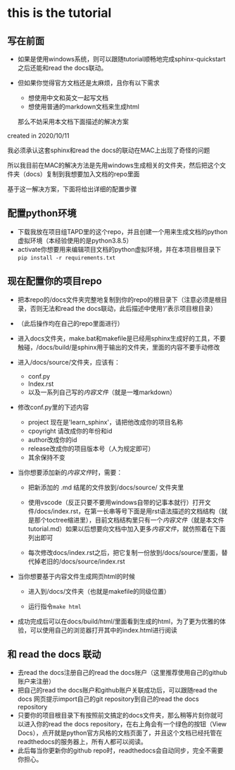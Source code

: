 # this is the tutorial

## 写在前面

* 如果是使用windows系统，则可以跟随tutorial顺畅地完成sphinx-quickstart之后还能和read the docs联动。

* 但如果你觉得官方文档还是太麻烦，且你有以下需求

  * 想使用中文和英文一起写文档
  * 想使用普通的markdown文档来生成html

  那么不妨采用本文档下面描述的解决方案

created in 2020/10/11

我必须承认这套sphinx和read the docs的联动在MAC上出现了奇怪的问题

所以我目前在MAC的解决方法是先用windows生成相关的文件夹，然后把这个文件夹（docs）复制到我想要加入文档的repo里面

基于这一解决方案，下面将给出详细的配置步骤

## 配置python环境

* 下载我放在项目组TAPD里的这个repo，并且创建一个用来生成文档的python虚拟环境（本经验使用的是python3.8.5）
* activate你想要用来编辑项目文档的python虚拟环境，并在本项目根目录下`pip install -r requirements.txt`

## 现在配置你的项目repo

* 把本repo的/docs文件夹完整地复制到你的repo的根目录下（注意必须是根目录，否则无法和read the docs联动，此后描述中使用‘/’表示项目根目录）

* （此后操作均在自己的repo里面进行）

* 进入docs文件夹，make.bat和makefile是已经用sphinx生成好的工具，不要触碰，/docs/build/是sphinx用于输出的文件夹，里面的内容不要手动修改

* 进入/docs/source/文件夹，应该有：

  * conf.py
  * Index.rst
  * 以及一系列自己写的*内容文件*（就是一堆markdown）

* 修改conf.py里的下述内容

  * project 现在是'learn_sphinx'，请把他改成你的项目名称
  * cpoyright 请改成你的年份和id
  * author改成你的id
  * release改成你的项目版本号（人为规定即可）
  * 其余保持不变

* 当你想要添加新的*内容文件*时，需要：

  * 把新添加的 .md 结尾的文件放到/docs/source/ 文件夹里

  * 使用vscode（反正只要不要用windows自带的记事本就行）打开文件/docs/index.rst，在第一长串等号下面是用rst语法描述的文档结构（就是那个toctree缩进里），目前文档结构里只有一个*内容文件*（就是本文件tutorial.md）如果以后想要向文档中加入更多*内容文件*，就仿照着在下面列出即可
  * 每次修改docs/index.rst之后，把它复制一份放到/docs/source/里面，替代掉老旧的/docs/source/index.rst

* 当你想要基于内容文件生成网页html的时候

  * 进入到/docs/文件夹（也就是makefile的同级位置）

  * 运行指令`make html`

* 成功完成后可以在docs/build/html/里面看到生成的html，为了更为优雅的体验，可以使用自己的浏览器打开其中的index.html进行阅读

## 和 read the docs 联动

* 去read the docs注册自己的read the docs账户（这里推荐使用自己的github账户来注册）
* 把自己的read the docs账户和github账户关联成功后，可以跟随read the docs 网页提示import自己的git repository到自己的read the docs repository
* 只要你的项目根目录下有按照前文搞定的docs文件夹，那么稍等片刻你就可以进入你的read the docs repository，在右上角会有一个绿色的按钮（View Docs），点开就是python官方风格的文档页面了，并且这个文档已经托管在readthedocs的服务器上，所有人都可以阅读。
* 此后每当你更新你的github repo时，readthedocs会自动同步，完全不需要你担心。